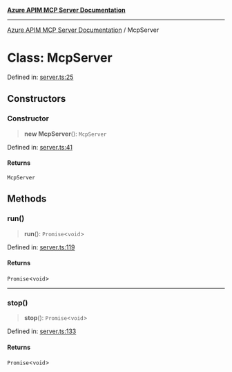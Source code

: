 [**Azure APIM MCP Server Documentation**](../README.md)

***

[Azure APIM MCP Server Documentation](../globals.md) / McpServer

# Class: McpServer

Defined in: [server.ts:25](https://github.com/dviana78/test-mcp-repo/blob/main/src/server.ts#L25)

## Constructors

### Constructor

> **new McpServer**(): `McpServer`

Defined in: [server.ts:41](https://github.com/dviana78/test-mcp-repo/blob/main/src/server.ts#L41)

#### Returns

`McpServer`

## Methods

### run()

> **run**(): `Promise`\<`void`\>

Defined in: [server.ts:119](https://github.com/dviana78/test-mcp-repo/blob/main/src/server.ts#L119)

#### Returns

`Promise`\<`void`\>

***

### stop()

> **stop**(): `Promise`\<`void`\>

Defined in: [server.ts:133](https://github.com/dviana78/test-mcp-repo/blob/main/src/server.ts#L133)

#### Returns

`Promise`\<`void`\>
